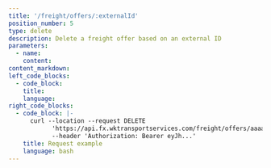 ```yaml
---
title: '/freight/offers/:externalId'
position_number: 5
type: delete
description: Delete a freight offer based on an external ID
parameters:
  - name:
    content:
content_markdown:
left_code_blocks:
  - code_block:
    title:
    language:
right_code_blocks:
  - code_block: |-
      curl --location --request DELETE
            'https://api.fx.wktransportservices.com/freight/offers/aaaasfbf4mgaf' \
            --header 'Authorization: Bearer eyJh...' 
    title: Request example
    language: bash
---
```

